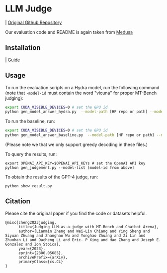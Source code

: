# LLM Judge
| [Original Github Repository](https://github.com/lm-sys/FastChat/tree/main/fastchat/llm_judge)

Our evaluation code and README is again taken from [Medusa](https://github.com/FasterDecoding/Medusa)

## Installation

| [Guide](https://github.com/lm-sys/FastChat/blob/main/fastchat/llm_judge/README.md)

## Usage
To run the evaluation scripts on a Hydra model, run the following command (note that ```-model-id``` must contain the word "vicuna" for proper MT-Bench judging):

```bash
export CUDA_VISIBLE_DEVICES=0 # set the GPU id
python gen_model_answer_hydra.py  --model-path [HF repo or path] --model-id [ID of your choice] --base-model-id vicuna [Substitude if different base]
```

To run the baseline, run:

```bash
export CUDA_VISIBLE_DEVICES=0 # set the GPU id
python gen_model_answer_baseline.py  --model-path [HF repo or path] --model-id [ID of your choice] --base-model-id vicuna [Substitude if different base] 
```
(Please note we that we only support greedy decoding in these files.)


To query the results, run:

```
export OPENAI_API_KEY=$OPENAI_API_KEYs # set the OpenAI API key
python gen_judgement.py --model-list [model-id from above]
```

To obtain the results of the GPT-4 judge, run:

```
python show_result.py
```

## Citation
Please cite the original paper if you find the code or datasets helpful.
```
@misc{zheng2023judging,
      title={Judging LLM-as-a-judge with MT-Bench and Chatbot Arena}, 
      author={Lianmin Zheng and Wei-Lin Chiang and Ying Sheng and Siyuan Zhuang and Zhanghao Wu and Yonghao Zhuang and Zi Lin and Zhuohan Li and Dacheng Li and Eric. P Xing and Hao Zhang and Joseph E. Gonzalez and Ion Stoica},
      year={2023},
      eprint={2306.05685},
      archivePrefix={arXiv},
      primaryClass={cs.CL}
}
```

